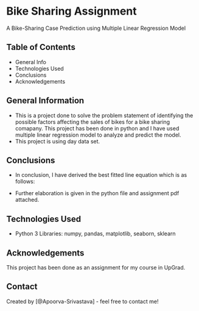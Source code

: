 # Bike Sharing Assignment
A Bike-Sharing Case Prediction using Multiple Linear Regression Model


## Table of Contents
* General Info
* Technologies Used
* Conclusions
* Acknowledgements

## General Information
- This is a project done to solve the problem statement of identifying the possible factors affecting the sales of bikes for a bike sharing comapany. This project has been done in python and I have used multiple linear regression model to analyze and predict the model.
- This project is using day data set.

## Conclusions
- In conclusion, I have derived the best fitted line equation which is as follows:

- Further elaboration is given in the python file and assignment pdf attached.


## Technologies Used
- Python 3 Libraries: numpy, pandas, matplotlib, seaborn, sklearn

## Acknowledgements
This project has been done as an assignment for my course in UpGrad.


## Contact
Created by [@Apoorva-Srivastava] - feel free to contact me!